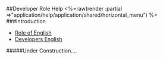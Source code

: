 ##Developer Role Help
<%=raw(render :partial =>"application/help/application/shared/horizontal_menu") %>
###Introduction

-  [Role of English](<%=role_of_english_help_path%>)
-  [Developers English](<%=developers_english_path%>)

#####Under Construction....
